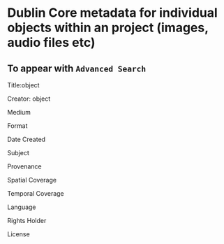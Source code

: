 # Dublin Core metadata for individual objects within an project (images, audio files etc)

## To appear with `Advanced Search`

Title:object

Creator: object

Medium

Format

Date Created

Subject

Provenance

Spatial Coverage 

Temporal Coverage

Language

Rights Holder

License 